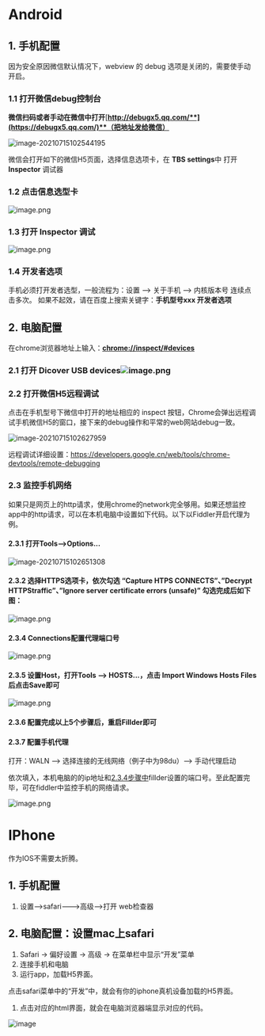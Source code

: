 #  

# Android

## 1. 手机配置

因为安全原因微信默认情况下，webview 的 debug 选项是关闭的，需要使手动开启。

### 1.1 打开微信debug控制台

**微信扫码或者手动在微信中打开**[**http://debugx5.qq.com/**](https://debugx5.qq.com/)**（把地址发给微信）**

![image-20210715102544195](D:\Documents\GitHub\note\images\image-20210715102544195.png)

微信会打开如下的微信H5页面，选择信息选项卡，在 **TBS settings**中 打开 **Inspector** 调试器

### 1.2 点击信息选型卡

![image.png](../../..\images\1612680636171-b65b0cc0-a6c0-4a57-aa98-a5b454c595fc.png)

### 1.3 打开 Inspector 调试





![image.png](../../../\images\1612680431754-d9876d6a-75a2-4eca-993e-33ee4a33eae6.png)

### 1.4 开发者选项

手机必须打开发者选型，一般流程为：设置 --> 关于手机 --> 内核版本号 连续点击多次。 如果不起效，请在百度上搜索关键字：**手机型号xxx 开发者选项**



## 2. 电脑配置

在chrome浏览器地址上输入：[**chrome://inspect/#devices**]()

### 2.1 打开 Dicover USB devices![image.png](https://cdn.nlark.com/yuque/0/2021/png/741229/1612682027563-976906aa-b8ef-4fe4-8467-1deee26fb799.png)

### 2.2 打开微信H5远程调试

点击在手机型号下微信中打开的地址相应的 inspect 按钮，Chrome会弹出远程调试手机微信H5的窗口，接下来的debug操作和平常的web网站debug一致。

![image-20210715102627959](D:\Documents\GitHub\note\images\image-20210715102627959.png)

远程调试详细设置：https://developers.google.cn/web/tools/chrome-devtools/remote-debugging

### 2.3 监控手机网络

如果只是网页上的http请求，使用chrome的network完全够用。如果还想监控app中的http请求，可以在本机电脑中设置如下代码。以下以Fiddler开启代理为例。

#### 2.3.1 打开Tools-->Options...

![image-20210715102651308](D:\Documents\GitHub\note\images\image-20210715102651308.png)

#### 2.3.2 选择HTTPS选项卡，依次勾选 “Capture HTPS CONNECTS”、”Decrypt HTTPStraffic”、”Ignore server certificate errors (unsafe)”  勾选完成后如下图：

![image.png](../../../\images\1612682835363-57c834f2-4a1b-4e17-ba47-dfc83c607ec8.png)

#### 2.3.4 Connections配置代理端口号

![image.png](../../../\images\1612682975055-a5d68736-4d01-437c-a0a5-962c79190242.png)

#### 2.3.5 设置Host，打开Tools --> HOSTS...，点击 Import Windows Hosts Files 后点击Save即可

![image.png](../../../\images\1612683148811-e0a570b6-579f-4981-a63d-2b31a91f5320.png)

#### 2.3.6 配置完成以上5个步骤后，重启Fillder即可

#### 2.3.7 配置手机代理

打开：WALN --> 选择连接的无线网络（例子中为98du）--> 手动代理启动

依次填入，本机电脑的的ip地址和[2.3.4步骤中](#bOsNV)fillder设置的端口号。至此配置完毕，可在fiddler中监控手机的网络请求。

![image.png](../../../\images\1612682492915-27ceb01f-23df-4a88-aa31-b9a7a0f3cad8.png)



# IPhone

作为IOS不需要太折腾。

## 1. 手机配置

1. 设置-->safari--->高级-->打开 web检查器



## 2. 电脑配置：设置mac上safari

1. Safari → 偏好设置 → 高级 → 在菜单栏中显示“开发”菜单
2. 连接手机和电脑
3. 运行app，加载H5界面。

点击safari菜单中的“开发”中，就会有你的iphone真机设备加载的H5界面。

1. 点击对应的html界面，就会在电脑浏览器端显示对应的代码。

![image](../../../\images\1612683925610-26d87133-5e43-4b92-ab6b-b1ed05440f64.png)